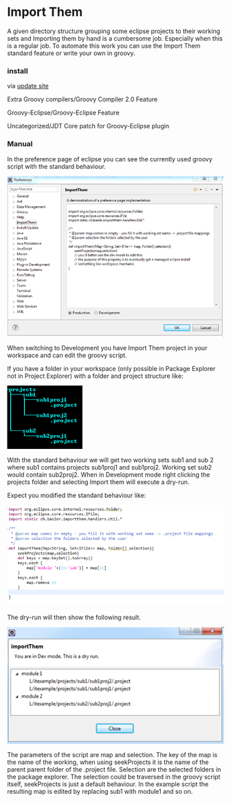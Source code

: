 Import Them
==========


A given directory structure grouping some eclipse projects to their working sets and Importing them by hand is a
cumbersome job. Especially when this is a regular job. To automate this work you can use the Import Them 
standard feature or write your own in groovy.


### install 

via [update site](http://baloise.github.io/importthem/updatesite/) 

Extra Groovy compilers/Groovy Compiler 2.0 Feature 

Groovy-Eclipse/Groovy-Eclipse Feature

Uncategorized/JDT Core patch for Groovy-Eclipse plugin

### Manual

In the preference page of eclipse you can see the currently used groovy script with the standard behaviour.

![Eclipse Preference Page](images/preferences.PNG)


When switching to Development you have Import Them project in your workspace and can edit the groovy script.

If you have a folder in your workspace (only possible in Package Explorer not in Project Explorer) with
a folder and project structure like:

![Folder Structure](images/projectTree.PNG)

With the standard behaviour we will get two working sets sub1 and sub 2 where sub1 contains projects sub1proj1 and sub1proj2.
Working set sub2 would contain sub2proj2. 
When in Development mode right clicking the projects folder and selecting Import them will execute a dry-run.

Expect you modified the standard behaviour like:

![Mod Script](images/modScript.PNG)

The dry-run will then show the following result.

![Dry Run](images/dryRun.PNG)

The parameters of the script are map and selection.
The key of the map is the name of the working, when using seekProjects it is the name of the parent parent folder
of the .project file.
Selection are the selected folders in the package explorer.
The selection could be traversed in the groovy script itself, seekProjects is just a default behaviour.
In the example script the resulting map is edited by replacing sub1 with module1 and so on.



